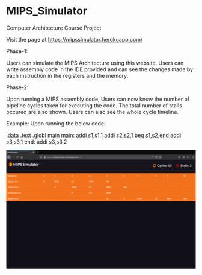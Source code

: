 # MIPS_Simulator
Computer Architecture Course Project

Visit the page at https://mipssimulator.herokuapp.com/

Phase-1:

Users can simulate the MIPS Architecture using this website. Users can write assembly code in the IDE provided and can see the changes made by each instruction in the registers and the memory.

Phase-2:

Upon running a MIPS assembly code, Users can now know the number of pipeline cycles taken for executing the code. The total number of stalls occured are also shown.
Users can also see the whole cycle timeline.

Example:
Upon running the below code:

.data
.text
.globl main
main:
addi $s1,$s1,1
addi $s2,$s2,1
beq $s1,$s2,end
addi $s3,$s3,1
end:
addi $s3,$s3,2

<img src="https://github.com/mir-sam-ali/MIPS_Simulator/blob/master/Example.png?raw=true"/>



